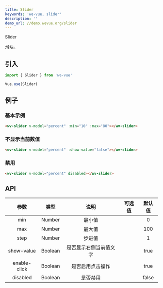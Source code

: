 ```yaml
---
title: Slider
keywords: 'we-vue, slider'
description: ''
demo_url: //demo.wevue.org/slider
---
```


Slider

滑块。

## 引入

```js
import { Slider } from 'we-vue'

Vue.use(Slider)
```

## 例子

### 基本示例

```html
<wv-slider v-model="percent" :min="10" :max="80"></wv-slider>
```

### 不显示当前数值

```html
<wv-slider v-model="percent" :show-value="false"></wv-slider>
```

### 禁用

```html
<wv-slider v-model="percent" disabled></wv-slider>
```

## API

|   参数   |   类型    |   说明   | 可选值  |  默认值  |
| :----: | :-----: | :----: | :--: | :---: |
| min  | Number  |  最小值   |      |   0    |
| max  | Number  |  最大值   |      |   100    |
| step  | Number  |  步进值   |      |   1    |
| show-value  | Boolean  |  是否显示右侧当前值文字   |      |   true    |
| enable-click  | Boolean  |  是否启用点击操作   |      |   true    |
| disabled | Boolean | 是否禁用 |      | false |
